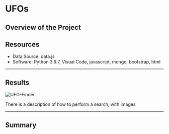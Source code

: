 # UFOs

## Overview of the Project


## Resources
- Data Source: data.js
- Software: Python 3.9.7, Visual Code, javascript, mongo, bootstrap, html
---

## Results

![UFO-Finder](Resources/UFO-Finder.gif)

There is a description of how to perform a search, with images


---

## Summary




